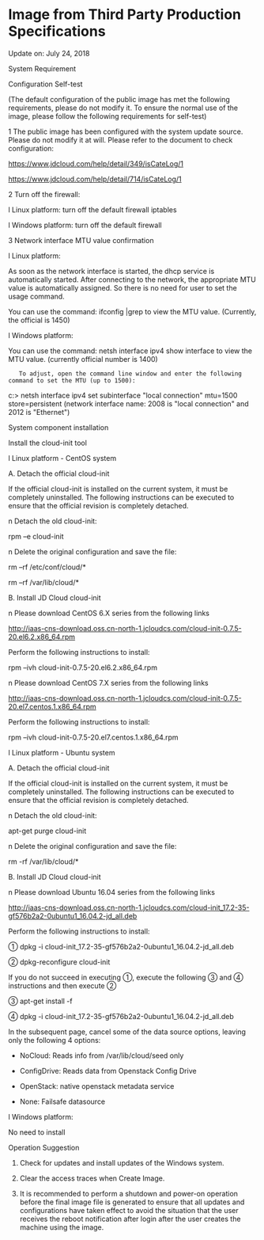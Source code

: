 # Image from Third Party Production Specifications

Update on: July 24, 2018



System Requirement

Configuration Self-test

(The default configuration of the public image has met the following requirements, please do not modify it. To ensure the normal use of the image, please follow the following requirements for self-test)

1 The public image has been configured with the system update source. Please do not modify it at will. Please refer to the document to check configuration:

https://www.jdcloud.com/help/detail/349/isCateLog/1

https://www.jdcloud.com/help/detail/714/isCateLog/1

2 Turn off the firewall:

l Linux platform: turn off the default firewall iptables

l Windows platform: turn off the default firewall

3 Network interface MTU value confirmation

l Linux platform:

As soon as the network interface is started, the dhcp service is automatically started. After connecting to the network, the appropriate MTU value is automatically assigned. So there is no need for user to set the usage command.

You can use the command: ifconfig |grep to view the MTU value. (Currently, the official is 1450)

l Windows platform:

You can use the command: netsh interface ipv4 show interface to view the MTU value. (currently official number is 1400)

       To adjust, open the command line window and enter the following command to set the MTU (up to 1500):

c:\> netsh interface ipv4 set subinterface "local connection" mtu=1500 store=persistent (network interface name: 2008 is "local connection" and 2012 is "Ethernet")



System component installation

Install the cloud-init tool

l Linux platform - CentOS system

A. Detach the official cloud-init

If the official cloud-init is installed on the current system, it must be completely uninstalled. The following instructions can be executed to ensure that the official revision is completely detached.

n Detach the old cloud-init:

rpm –e cloud-init

n Delete the original configuration and save the file:

rm –rf /etc/conf/cloud/* 

rm –rf /var/lib/cloud/*

B. Install JD Cloud cloud-init

n Please download CentOS 6.X series from the following links


http://iaas-cns-download.oss.cn-north-1.jcloudcs.com/cloud-init-0.7.5-20.el6.2.x86_64.rpm

Perform the following instructions to install:

rpm –ivh cloud-init-0.7.5-20.el6.2.x86_64.rpm

n Please download CentOS 7.X series from the following links


http://iaas-cns-download.oss.cn-north-1.jcloudcs.com/cloud-init-0.7.5-20.el7.centos.1.x86_64.rpm

Perform the following instructions to install:

rpm –ivh cloud-init-0.7.5-20.el7.centos.1.x86_64.rpm

l Linux platform - Ubuntu system

A. Detach the official cloud-init

If the official cloud-init is installed on the current system, it must be completely uninstalled. The following instructions can be executed to ensure that the official revision is completely detached.

n Detach the old cloud-init:

apt-get purge cloud-init

n Delete the original configuration and save the file:

rm -rf /var/lib/cloud/*

B. Install JD Cloud cloud-init

n Please download Ubuntu 16.04 series from the following links


http://iaas-cns-download.oss.cn-north-1.jcloudcs.com/cloud-init_17.2-35-gf576b2a2-0ubuntu1_16.04.2-jd_all.deb

Perform the following instructions to install:

①    dpkg -i cloud-init_17.2-35-gf576b2a2-0ubuntu1_16.04.2-jd_all.deb

②    dpkg-reconfigure cloud-init

If you do not succeed in executing ①, execute the following ③ and ④ instructions and then execute ②

③    apt-get install -f

④    dpkg -i cloud-init_17.2-35-gf576b2a2-0ubuntu1_16.04.2-jd_all.deb

In the subsequent page, cancel some of the data source options, leaving only the following 4 options:

* NoCloud: Reads info from /var/lib/cloud/seed only

* ConfigDrive: Reads data from Openstack Config Drive

* OpenStack: native openstack metadata service

* None: Failsafe datasource

l Windows platform:


No need to install



Operation Suggestion

1. Check for updates and install updates of the Windows system.

2. Clear the access traces when Create Image.

3. It is recommended to perform a shutdown and power-on operation before the final image file is generated to ensure that all updates and configurations have taken effect to avoid the situation that the user receives the reboot notification after login after the user creates the machine using the image.
